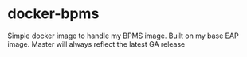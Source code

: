 # docker-bpms

Simple docker image to handle my BPMS image. Built on my base EAP image. Master will always reflect the latest GA release
